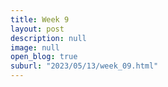 ```yaml
---
title: Week 9 
layout: post
description: null
image: null
open_blog: true
suburl: "2023/05/13/week_09.html"
---
```


